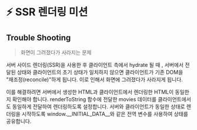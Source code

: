 # ⚡ SSR 렌더링 미션

## Trouble Shooting

> 화면이 그려졌다가 사라지는 문제

서버 사이드 렌더링(SSR)을 사용한 후 클라이언트 측에서 hydrate 될 때 , 서버에서 전달된 상태와 클라이언트의 초기 상태가 일치하지 않으면 클라이언트가 기존 DOM을 "재조정(reconcile)"하게 됩니다. 이로 인해서 화면에 그려졌다가 사라지게 됩니다.

이를 해결하려면 서버에서 생성한 HTML과 클라이언트에서 렌더링한 HTML이 동일한지 확인해야 합니다.
renderToString 함수에 전달한 movies 데이터를 클라이언트에서도 동일하게 전달하여 렌더링하도록 설정합니다.
서버와 클라이언트가 동일한 상태로 렌더링을 시작하도록 window.\_\_INITIAL_DATA\_\_와 같은 전역 변수를 사용하여 상태를 공유합니다.
